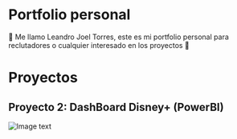 # Portfolio personal 
🐧 Me llamo Leandro Joel Torres, este es mi portfolio personal para reclutadores o cualquier interesado en los proyectos 🐧

# Proyectos

## Proyecto 2: DashBoard Disney+ (PowerBI)

![Image text](https://i.ibb.co/xXc0p64/3-disney.jpg)
